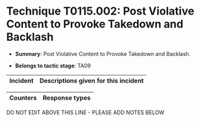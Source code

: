 # Technique T0115.002: Post Violative Content to Provoke Takedown and Backlash

* **Summary**: Post Violative Content to Provoke Takedown and Backlash.

* **Belongs to tactic stage**: TA09


| Incident | Descriptions given for this incident |
| -------- | -------------------- |



| Counters | Response types |
| -------- | -------------- |


DO NOT EDIT ABOVE THIS LINE - PLEASE ADD NOTES BELOW